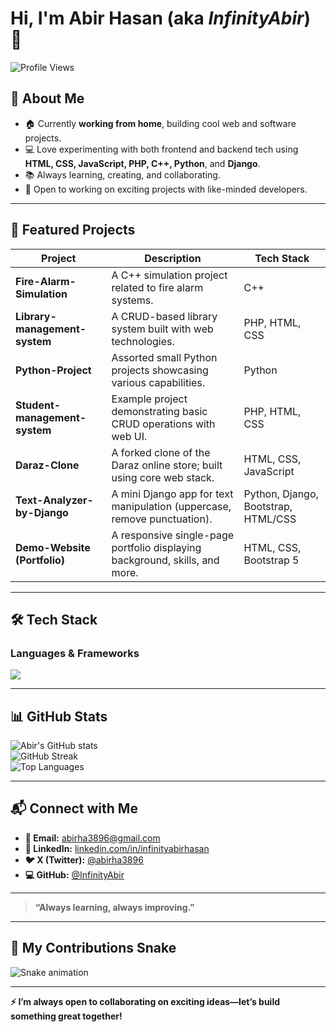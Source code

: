 # Hi, I'm **Abir Hasan** (aka *InfinityAbir*) 👋

![Profile Views](https://komarev.com/ghpvc/?username=InfinityAbir&label=Profile%20Views&color=0e75b6&style=flat)

## 💫 About Me
- 🏠 Currently **working from home**, building cool web and software projects.
- 💻 Love experimenting with both frontend and backend tech using **HTML, CSS, JavaScript, PHP, C++, Python**, and **Django**.
- 📚 Always learning, creating, and collaborating.
- 🤝 Open to working on exciting projects with like-minded developers.

---

## 🚀 Featured Projects

| Project                         | Description                                                                 | Tech Stack                                    |
|---------------------------------|-----------------------------------------------------------------------------|-----------------------------------------------|
| **Fire-Alarm-Simulation**       | A C++ simulation project related to fire alarm systems.                     | C++                                           |
| **Library-management-system**   | A CRUD-based library system built with web technologies.                    | PHP, HTML, CSS                                |
| **Python-Project**              | Assorted small Python projects showcasing various capabilities.             | Python                                        |
| **Student-management-system**   | Example project demonstrating basic CRUD operations with web UI.            | PHP, HTML, CSS                                |
| **Daraz-Clone**                 | A forked clone of the Daraz online store; built using core web stack.       | HTML, CSS, JavaScript                         |
| **Text-Analyzer-by-Django**     | A mini Django app for text manipulation (uppercase, remove punctuation).    | Python, Django, Bootstrap, HTML/CSS           |
| **Demo-Website (Portfolio)**    | A responsive single-page portfolio displaying background, skills, and more. | HTML, CSS, Bootstrap 5                        |

---

## 🛠️ Tech Stack

### Languages & Frameworks
<p align="left">
<img src="https://skillicons.dev/icons?i=html,css,js,bootstrap,php,python,cpp,django,git,github" />
</p>

---

## 📊 GitHub Stats

![Abir's GitHub stats](https://github-readme-stats.vercel.app/api?username=InfinityAbir&show_icons=true&theme=radical)  
![GitHub Streak](https://streak-stats.demolab.com/?user=InfinityAbir&theme=radical)  
![Top Languages](https://github-readme-stats.vercel.app/api/top-langs/?username=InfinityAbir&layout=compact&theme=radical)

---

## 📬 Connect with Me

- **📧 Email:** [abirha3896@gmail.com](mailto:abirha3896@gmail.com)  
- **💼 LinkedIn:** [linkedin.com/in/infinityabirhasan](https://www.linkedin.com/in/infinityabirhasan/)  
- **🐦 X (Twitter):** [@abirha3896](https://x.com/abirha3896?t=XY_5Tldw7t-sCapn8kAS0A&s=09)  
- **💻 GitHub:** [@InfinityAbir](https://github.com/InfinityAbir)  

---

> **“Always learning, always improving.”**

---

## 🐍 My Contributions Snake
![Snake animation](https://github.com/InfinityAbir/InfinityAbir/blob/output/github-contribution-grid-snake.svg)

---

**⚡ I’m always open to collaborating on exciting ideas—let’s build something great together!**

